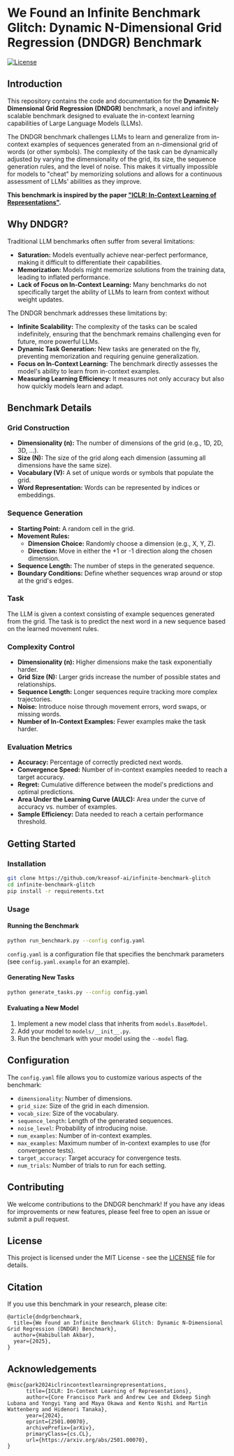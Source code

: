 # We Found an Infinite Benchmark Glitch: Dynamic N-Dimensional Grid Regression (DNDGR) Benchmark

[![License](https://img.shields.io/badge/License-MIT-blue.svg)](LICENSE)

## Introduction

This repository contains the code and documentation for the **Dynamic N-Dimensional Grid Regression (DNDGR)** benchmark, a novel and infinitely scalable benchmark designed to evaluate the in-context learning capabilities of Large Language Models (LLMs).

The DNDGR benchmark challenges LLMs to learn and generalize from in-context examples of sequences generated from an n-dimensional grid of words (or other symbols). The complexity of the task can be dynamically adjusted by varying the dimensionality of the grid, its size, the sequence generation rules, and the level of noise. This makes it virtually impossible for models to "cheat" by memorizing solutions and allows for a continuous assessment of LLMs' abilities as they improve.

**This benchmark is inspired by the paper ["ICLR: In-Context Learning of Representations"](https://arxiv.org/abs/2501.00070).**

## Why DNDGR?

Traditional LLM benchmarks often suffer from several limitations:

*   **Saturation:** Models eventually achieve near-perfect performance, making it difficult to differentiate their capabilities.
*   **Memorization:** Models might memorize solutions from the training data, leading to inflated performance.
*   **Lack of Focus on In-Context Learning:** Many benchmarks do not specifically target the ability of LLMs to learn from context without weight updates.

The DNDGR benchmark addresses these limitations by:

*   **Infinite Scalability:** The complexity of the tasks can be scaled indefinitely, ensuring that the benchmark remains challenging even for future, more powerful LLMs.
*   **Dynamic Task Generation:** New tasks are generated on the fly, preventing memorization and requiring genuine generalization.
*   **Focus on In-Context Learning:** The benchmark directly assesses the model's ability to learn from in-context examples.
*   **Measuring Learning Efficiency:** It measures not only accuracy but also how quickly models learn and adapt.

## Benchmark Details

### Grid Construction

*   **Dimensionality (n):** The number of dimensions of the grid (e.g., 1D, 2D, 3D, ...).
*   **Size (N):** The size of the grid along each dimension (assuming all dimensions have the same size).
*   **Vocabulary (V):** A set of unique words or symbols that populate the grid.
*   **Word Representation:** Words can be represented by indices or embeddings.

### Sequence Generation

*   **Starting Point:** A random cell in the grid.
*   **Movement Rules:**
    *   **Dimension Choice:** Randomly choose a dimension (e.g., X, Y, Z).
    *   **Direction:** Move in either the +1 or -1 direction along the chosen dimension.
*   **Sequence Length:** The number of steps in the generated sequence.
*   **Boundary Conditions:** Define whether sequences wrap around or stop at the grid's edges.

### Task

The LLM is given a context consisting of example sequences generated from the grid. The task is to predict the next word in a new sequence based on the learned movement rules.

### Complexity Control

*   **Dimensionality (n):** Higher dimensions make the task exponentially harder.
*   **Grid Size (N):** Larger grids increase the number of possible states and relationships.
*   **Sequence Length:** Longer sequences require tracking more complex trajectories.
*   **Noise:** Introduce noise through movement errors, word swaps, or missing words.
*   **Number of In-Context Examples:** Fewer examples make the task harder.

### Evaluation Metrics

*   **Accuracy:** Percentage of correctly predicted next words.
*   **Convergence Speed:** Number of in-context examples needed to reach a target accuracy.
*   **Regret:** Cumulative difference between the model's predictions and optimal predictions.
*   **Area Under the Learning Curve (AULC):** Area under the curve of accuracy vs. number of examples.
*   **Sample Efficiency:** Data needed to reach a certain performance threshold.

## Getting Started

### Installation

```bash
git clone https://github.com/kreasof-ai/infinite-benchmark-glitch
cd infinite-benchmark-glitch
pip install -r requirements.txt
```

### Usage

#### Running the Benchmark

```bash
python run_benchmark.py --config config.yaml
```

`config.yaml` is a configuration file that specifies the benchmark parameters (see `config.yaml.example` for an example).

#### Generating New Tasks

```bash
python generate_tasks.py --config config.yaml
```

#### Evaluating a New Model

1. Implement a new model class that inherits from `models.BaseModel`.
2. Add your model to `models/__init__.py`.
3. Run the benchmark with your model using the `--model` flag.

## Configuration

The `config.yaml` file allows you to customize various aspects of the benchmark:

*   `dimensionality`: Number of dimensions.
*   `grid_size`: Size of the grid in each dimension.
*   `vocab_size`: Size of the vocabulary.
*   `sequence_length`: Length of the generated sequences.
*   `noise_level`: Probability of introducing noise.
*   `num_examples`: Number of in-context examples.
*   `max_examples`: Maximum number of in-context examples to use (for convergence tests).
*   `target_accuracy`: Target accuracy for convergence tests.
*   `num_trials`: Number of trials to run for each setting.

## Contributing

We welcome contributions to the DNDGR benchmark! If you have any ideas for improvements or new features, please feel free to open an issue or submit a pull request.

## License

This project is licensed under the MIT License - see the [LICENSE](LICENSE) file for details.

## Citation

If you use this benchmark in your research, please cite:

```
@article{dndgrbenchmark,
  title={We Found an Infinite Benchmark Glitch: Dynamic N-Dimensional Grid Regression (DNDGR) Benchmark},
  author={Habibullah Akbar},
  year={2025},
}
```

## Acknowledgements

```
@misc{park2024iclrincontextlearningrepresentations,
      title={ICLR: In-Context Learning of Representations}, 
      author={Core Francisco Park and Andrew Lee and Ekdeep Singh Lubana and Yongyi Yang and Maya Okawa and Kento Nishi and Martin Wattenberg and Hidenori Tanaka},
      year={2024},
      eprint={2501.00070},
      archivePrefix={arXiv},
      primaryClass={cs.CL},
      url={https://arxiv.org/abs/2501.00070}, 
}
```